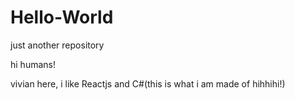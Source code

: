 # Hello-World
just another repository

hi humans!

vivian here, i like Reactjs and C#(this is what i am made of hihhihi!)
